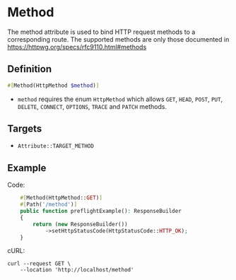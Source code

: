 # Method

The method attribute is used to bind HTTP request methods to a corresponding route.
The supported methods are only those documented in https://httpwg.org/specs/rfc9110.html#methods

## Definition
```php
#[Method(HttpMethod $method)]
```

- `method` requires the enum `HttpMethod` which allows `GET`, `HEAD`, `POST`, `PUT`, `DELETE`, `CONNECT`, `OPTIONS`, `TRACE` and `PATCH` methods.

## Targets

- `Attribute::TARGET_METHOD`

## Example

Code:
```php
    #[Method(HttpMethod::GET)]
    #[Path('/method')]
    public function preflightExample(): ResponseBuilder
    {
        return (new ResponseBuilder())
            ->setHttpStatusCode(HttpStatusCode::HTTP_OK);
    }
```

cURL:
```shell
curl --request GET \ 
    --location 'http://localhost/method'
```
